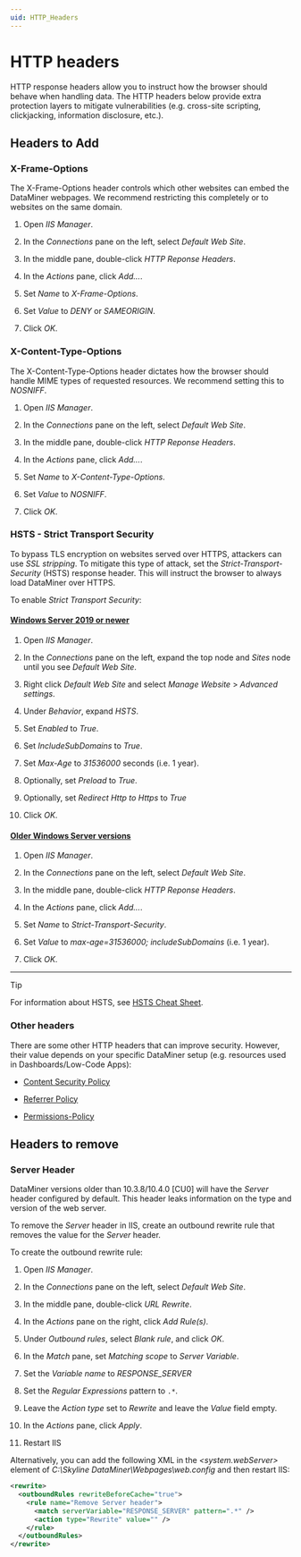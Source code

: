 ```yaml
---
uid: HTTP_Headers
---
```


# HTTP headers

HTTP response headers allow you to instruct how the browser should behave when handling data. The HTTP headers below provide extra protection layers to mitigate vulnerabilities (e.g. cross-site scripting, clickjacking, information disclosure, etc.).

## Headers to Add

### X-Frame-Options

The X-Frame-Options header controls which other websites can embed the DataMiner webpages. We recommend restricting this completely or to websites on the same domain.

1. Open *IIS Manager*.

1. In the *Connections* pane on the left, select *Default Web Site*.

1. In the middle pane, double-click *HTTP Reponse Headers*.

1. In the *Actions* pane, click *Add...*.

1. Set *Name* to *X-Frame-Options*.

1. Set *Value* to *DENY* or *SAMEORIGIN*.

1. Click *OK*.

### X-Content-Type-Options

The X-Content-Type-Options header dictates how the browser should handle MIME types of requested resources. We recommend setting this to *NOSNIFF*.

1. Open *IIS Manager*.

1. In the *Connections* pane on the left, select *Default Web Site*.

1. In the middle pane, double-click *HTTP Reponse Headers*.

1. In the *Actions* pane, click *Add...*.

1. Set *Name* to *X-Content-Type-Options*.

1. Set *Value* to *NOSNIFF*.

1. Click *OK*.

### HSTS - Strict Transport Security

To bypass TLS encryption on websites served over HTTPS, attackers can use *SSL stripping*. To mitigate this type of attack, set the *Strict-Transport-Security* (HSTS) response header. This will instruct the browser to always load DataMiner over HTTPS.

To enable *Strict Transport Security*:

#### [Windows Server 2019 or newer](#tab/hsts-1)

1. Open *IIS Manager*.

1. In the *Connections* pane on the left, expand the top node and *Sites* node until you see *Default Web Site*.

1. Right click *Default Web Site* and select *Manage Website* > *Advanced settings*.

1. Under *Behavior*, expand *HSTS*.

1. Set *Enabled* to *True*.

1. Set *IncludeSubDomains* to *True*.

1. Set *Max-Age* to *31536000* seconds (i.e. 1 year).

1. Optionally, set *Preload* to *True*.

1. Optionally, set *Redirect Http to Https* to *True*

1. Click *OK*.

#### [Older Windows Server versions](#tab/hsts-2)

1. Open *IIS Manager*.

1. In the *Connections* pane on the left, select *Default Web Site*.

1. In the middle pane, double-click *HTTP Reponse Headers*.

1. In the *Actions* pane, click *Add...*.

1. Set *Name* to *Strict-Transport-Security*.

1. Set *Value* to *max-age=31536000; includeSubDomains* (i.e. 1 year).

1. Click *OK*.

***

> [!TIP]
> For information about HSTS, see [HSTS Cheat Sheet](https://cheatsheetseries.owasp.org/cheatsheets/HTTP_Strict_Transport_Security_Cheat_Sheet.html).

### Other headers

There are some other HTTP headers that can improve security. However, their value depends on your specific DataMiner setup (e.g. resources used in Dashboards/Low-Code Apps):

- [Content Security Policy](https://developer.mozilla.org/en-US/docs/Web/HTTP/CSP)

- [Referrer Policy](https://developer.mozilla.org/en-US/docs/Web/HTTP/Headers/Referrer-Policy)

- [Permissions-Policy](https://developer.mozilla.org/en-US/docs/Web/HTTP/Headers/Permissions-Policy)

## Headers to remove

### Server Header

DataMiner versions older than 10.3.8/10.4.0 [CU0] <!-- RN36624 --> will have the *Server* header configured by default. This header leaks information on the type and version of the web server.

To remove the *Server* header in IIS, create an outbound rewrite rule that removes the value for the *Server* header.

To create the outbound rewrite rule:

1. Open *IIS Manager*.

1. In the *Connections* pane on the left, select *Default Web Site*.

1. In the middle pane, double-click *URL Rewrite*.

1. In the *Actions* pane on the right, click *Add Rule(s)*.

1. Under *Outbound rules*, select *Blank rule*, and click *OK*.

1. In the *Match* pane, set *Matching scope* to *Server Variable*.

1. Set the *Variable name* to *RESPONSE_SERVER*

1. Set the *Regular Expressions* pattern to `.*`.

1. Leave the *Action type* set to *Rewrite* and leave the *Value* field empty.

1. In the *Actions* pane, click *Apply*.

1. Restart IIS

Alternatively, you can add the following XML in the *\<system.webServer>* element of *C:\Skyline DataMiner\Webpages\web.config* and then restart IIS:

```xml
<rewrite>
  <outboundRules rewriteBeforeCache="true">
    <rule name="Remove Server header">
      <match serverVariable="RESPONSE_SERVER" pattern=".*" />
      <action type="Rewrite" value="" />
    </rule>
  </outboundRules>
</rewrite>
```
